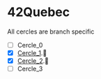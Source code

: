 # 42Quebec
All cercles are branch specific

- [ ] Cercle_0
- [x] [Cercle_1](https://github.com/atrobp/42Quebec/tree/Cercle1).:tada:
- [x] [Cercle_2](https://github.com/atrobp/42Quebec/tree/Cercle2).:tada:
- [ ] Cercle_3
